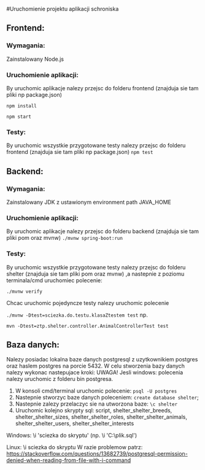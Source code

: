#Uruchomienie projektu aplikacji schroniska

##


## Frontend:
### Wymagania:
Zainstalowany Node.js

### Uruchomienie aplikacji:
By uruchomic aplikacje nalezy przejsc do folderu frontend (znajduja sie tam pliki np package.json)

`npm install`

`npm start`


### Testy:
By uruchomic wszystkie przygotowane testy nalezy przejsc do folderu frontend (znajduja sie tam pliki np package.json) 
`npm test`

## Backend:
### Wymagania:
Zainstalowany JDK z ustawionym environment path JAVA_HOME 

### Uruchomienie aplikacji:
By uruchomic aplikacje nalezy przejsc do folderu backend (znajduja sie tam pliki pom oraz mvnw)
`./mvnw spring-boot:run`

### Testy:
By uruchomic wszystkie przygotowane testy nalezy przejsc do folderu shelter (znajduja sie tam pliki pom oraz mvnw) 
,a nastepnie z poziomu terminala/cmd uruchomiec polecenie: 

`./mvnw verify` 

Chcac uruchomic pojedyncze testy nalezy
uruchomic polecenie 

`./mvnw -Dtest=sciezka.do.testu.klasaZtestem test` np. 

`mvn -Dtest=ztp.shelter.controller.AnimalControllerTest test`


## Baza danych:
Nalezy posiadac lokalna baze danych postgresql z uzytkownikiem postgres oraz haslem postgres
na porcie 5432. 
W celu stworzenia bazy danych nalezy wykonac nastepujace kroki:
UWAGA! Jesli windows: polecenia nalezy uruchomic z folderu bin postgresa.
1. W konsoli cmd/terminal uruchomic polecenie: `psql -U postgres`
2. Nastepnie stworzyc baze danych poleceniem: `create database shelter`;
3. Nastepnie zalezy przelaczyc sie na utworzona baze: `\c shelter`
4. Uruchomic kolejno skrypty sql: script, shelter_shelter_breeds, shelter_shelter_sizes, 
shelter_shelter_roles, shelter_shelter_animals, shelter_shelter_users, shelter_shelter_interests

Windows: \i 'sciezka do skryptu' (np. \i 'C:\\plik.sql')

Linux: \i sciezka do skryptu
W razie problemow patrz:
https://stackoverflow.com/questions/13682739/postgresql-permission-denied-when-reading-from-file-with-i-command
